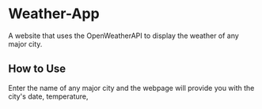 # Weather-App
A website that uses the OpenWeatherAPI to display the weather of any major city.


## How to Use

Enter the name of any major city and the webpage will provide you with the city's date, temperature, 
